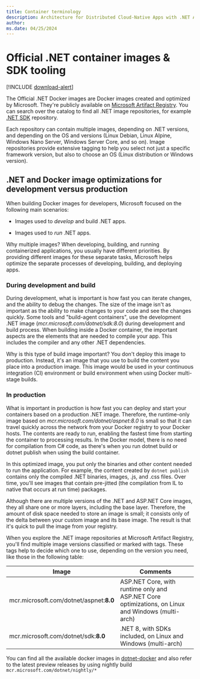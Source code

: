 ```yaml
---
title: Container terminology
description: Architecture for Distributed Cloud-Native Apps with .NET Aspire & Containers | Container terminology
author: 
ms.date: 04/25/2024
---
```


# Official .NET container images & SDK tooling

[!INCLUDE [download-alert](../includes/download-alert.md)]

The Official .NET Docker images are Docker images created and optimized by Microsoft. They're publicly available on [Microsoft Artifact Registry](https://mcr.microsoft.com/). You can search over the catalog to find all .NET image repositories, for example [.NET SDK](https://mcr.microsoft.com/product/dotnet/sdk/about) repository.

Each repository can contain multiple images, depending on .NET versions, and depending on the OS and versions (Linux Debian, Linux Alpine, Windows Nano Server, Windows Server Core, and so on). Image repositories provide extensive tagging to help you select not just a specific framework version, but also to choose an OS (Linux distribution or Windows version).

## .NET and Docker image optimizations for development versus production

When building Docker images for developers, Microsoft focused on the following main scenarios:

- Images used to *develop* and build .NET apps.

- Images used to *run* .NET apps.

Why multiple images? When developing, building, and running containerized applications, you usually have different priorities. By providing different images for these separate tasks, Microsoft helps optimize the separate processes of developing, building, and deploying apps.

### During development and build

During development, what is important is how fast you can iterate changes, and the ability to debug the changes. The size of the image isn't as important as the ability to make changes to your code and see the changes quickly. Some tools and "build-agent containers", use the development .NET image (*mcr.microsoft.com/dotnet/sdk:8.0*) during development and build process. When building inside a Docker container, the important aspects are the elements that are needed to compile your app. This includes the compiler and any other .NET dependencies.

Why is this type of build image important? You don't deploy this image to production. Instead, it's an image that you use to build the content you place into a production image. This image would be used in your continuous integration (CI) environment or build environment when using Docker multi-stage builds.

### In production

What is important in production is how fast you can deploy and start your containers based on a production .NET image. Therefore, the runtime-only image based on *mcr.microsoft.com/dotnet/aspnet:8.0* is small so that it can travel quickly across the network from your Docker registry to your Docker hosts. The contents are ready to run, enabling the fastest time from starting the container to processing results. In the Docker model, there is no need for compilation from C\# code, as there's when you run dotnet build or dotnet publish when using the build container.

In this optimized image, you put only the binaries and other content needed to run the application. For example, the content created by `dotnet publish` contains only the compiled .NET binaries, images, .js, and .css files. Over time, you'll see images that contain pre-jitted (the compilation from IL to native that occurs at run time) packages.

Although there are multiple versions of the .NET and ASP.NET Core images, they all share one or more layers, including the base layer. Therefore, the amount of disk space needed to store an image is small; it consists only of the delta between your custom image and its base image. The result is that it's quick to pull the image from your registry.

When you explore the .NET image repositories at Microsoft Artifact Registry, you'll find multiple image versions classified or marked with tags. These tags help to decide which one to use, depending on the version you need, like those in the following table:

| Image | Comments |
|-------|----------|
| mcr.microsoft.com/dotnet/aspnet:**8.0** | ASP.NET Core, with runtime only and ASP.NET Core optimizations, on Linux and Windows (multi-arch) |
| mcr.microsoft.com/dotnet/sdk:**8.0** | .NET 8, with SDKs included, on Linux and Windows (multi-arch) |

You can find all the available docker images in [dotnet-docker](https://github.com/dotnet/dotnet-docker) and also refer to the latest preview releases by using nightly build `mcr.microsoft.com/dotnet/nightly/*`